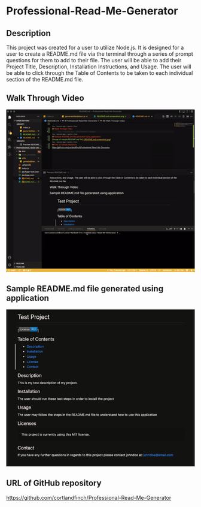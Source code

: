 # Professional-Read-Me-Generator

## Description
This project was created for a user to utilize Node.js. It is designed for a user to create a README.md file via the terminal through a series of prompt questions for them to add to their file. The user will be able to add their Project Title, Description, Installation Instructions, and Usage. The user will be able to click through the Table of Contents to be taken to each individual section of the README.md file.

## Walk Through Video
![video of README.md generator](./assets/README.md-recording.gif)
## Sample README.md file generated using application
![image of sample README.md file](./assets/README.md-screenshot.png)
## URL of GitHub repository
https://github.com/cortlandfinch/Professional-Read-Me-Generator